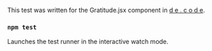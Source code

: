 This test was written for the Gratitude.jsx component in [d e . c o d e](https://github.com/harmonytrevena/de-code).

### `npm test`

Launches the test runner in the interactive watch mode.<br />
